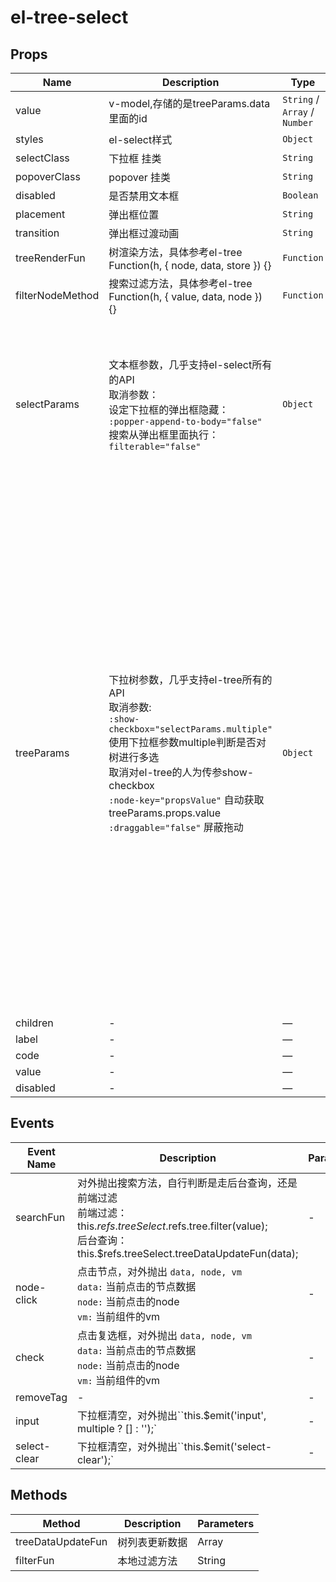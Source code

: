 # el-tree-select

## Props

<!-- @vuese:el-tree-select:props:start -->
|Name|Description|Type|Required|Default|
|---|---|---|---|---|
|value|v-model,存储的是treeParams.data里面的id|`String` / `Array` / `Number`|`false`|`''`|
|styles|el-select样式|`Object`|`false`|{}|
|selectClass|下拉框 挂类|`String`|`false`|-|
|popoverClass|popover 挂类|`String`|`false`|-|
|disabled|是否禁用文本框|`Boolean`|`false`|false|
|placement|弹出框位置|`String`|`false`|bottom|
|transition|弹出框过渡动画|`String`|`false`|el-zoom-in-top|
|treeRenderFun|树渲染方法，具体参考el-tree Function(h, { node, data, store }) {}|`Function`|`false`|-|
|filterNodeMethod|搜索过滤方法，具体参考el-tree Function(h, { value, data, node }) {}|`Function`|`false`|-|
|selectParams|文本框参数，几乎支持el-select所有的API<br> 取消参数：<br> 设定下拉框的弹出框隐藏：<br> `:popper-append-to-body="false"` <br> 搜索从弹出框里面执行： <br> `filterable="false"`|`Object`|`false`|Object默认参数：<br><br> 是否可以清空选项：<br> `clearable: true,`<br><br> 是否禁用：<br> `disabled: false,`<br><br> 搜索框placeholder文字：<br> `placeholder: '请选择',`<br><br>|
|treeParams|下拉树参数，几乎支持el-tree所有的API<br> 取消参数:<br> `:show-checkbox="selectParams.multiple"`<br> 使用下拉框参数multiple判断是否对树进行多选<br> 取消对el-tree的人为传参show-checkbox<br> `:node-key="propsValue"`     自动获取treeParams.props.value<br> `:draggable="false"`         屏蔽拖动|`Object`|`false`|Object默认参数：<br><br> height为正值则开启虚拟滚动列表,否则采用普通列表：<br><br> `height: undefined`<br><br> 在有子级的情况下是否点击父级关闭弹出框,false 只能点击子级关闭弹出框：<br><br> `clickParent: false`<br><br> 是否显示搜索框：<br><br> `filterable: false`<br><br> 是否只是叶子节点：<br><br> `leafOnly: false`<br><br> 是否包含半选节点：<br><br> `includeHalfChecked: false`<br><br> 下拉树的数据：<br><br> `data:[]`<br><br> 下拉树的props：<br><br> `props: {`<br> `children: 'children',`<br> `label: 'name',`<br> `value: 'flowId',`<br> `disabled: 'disabled'`<br> `}`|
|children|-|—|`false`|-|
|label|-|—|`false`|-|
|code|-|—|`false`|-|
|value|-|—|`false`|-|
|disabled|-|—|`false`|-|

<!-- @vuese:el-tree-select:props:end -->


## Events

<!-- @vuese:el-tree-select:events:start -->
|Event Name|Description|Parameters|
|---|---|---|
|searchFun|对外抛出搜索方法，自行判断是走后台查询，还是前端过滤<br> 前端过滤：this.$refs.treeSelect.$refs.tree.filter(value);<br> 后台查询：this.$refs.treeSelect.treeDataUpdateFun(data);|-|
|node-click|点击节点，对外抛出   `data, node, vm`<br> `data:` 当前点击的节点数据<br> `node:` 当前点击的node<br> `vm:` 当前组件的vm|-|
|check|点击复选框，对外抛出   `data, node, vm`<br> `data:` 当前点击的节点数据<br> `node:` 当前点击的node<br> `vm:` 当前组件的vm|-|
|removeTag|-|-|
|input|下拉框清空，对外抛出``this.$emit('input', multiple ? [] : '');`|-|
|select-clear|下拉框清空，对外抛出``this.$emit('select-clear');`|-|

<!-- @vuese:el-tree-select:events:end -->


## Methods

<!-- @vuese:el-tree-select:methods:start -->
|Method|Description|Parameters|
|---|---|---|
|treeDataUpdateFun|树列表更新数据|Array|
|filterFun|本地过滤方法|String|

<!-- @vuese:el-tree-select:methods:end -->


